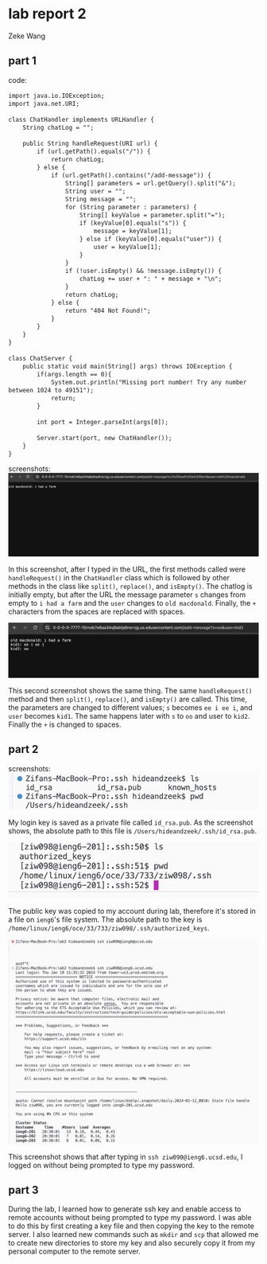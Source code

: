 # lab report 2

Zeke Wang

## part 1

code: 
```
import java.io.IOException;
import java.net.URI;

class ChatHandler implements URLHandler {
    String chatLog = "";

    public String handleRequest(URI url) {
        if (url.getPath().equals("/")) {
            return chatLog;
        } else {
            if (url.getPath().contains("/add-message")) {
                String[] parameters = url.getQuery().split("&");
                String user = "";
                String message = "";
                for (String parameter : parameters) {
                    String[] keyValue = parameter.split("=");
                    if (keyValue[0].equals("s")) {
                        message = keyValue[1];
                    } else if (keyValue[0].equals("user")) {
                        user = keyValue[1];
                    }
                }
                if (!user.isEmpty() && !message.isEmpty()) {
                    chatLog += user + ": " + message + "\n";
                }
                return chatLog;
            } else {
                return "404 Not Found!";
            }
        }
    }
}

class ChatServer {
    public static void main(String[] args) throws IOException {
        if(args.length == 0){
            System.out.println("Missing port number! Try any number between 1024 to 49151");
            return;
        }

        int port = Integer.parseInt(args[0]);

        Server.start(port, new ChatHandler());
    }
}
```
screenshots: 
![Image](p1s1.png)

In this screenshot, after I typed in the URL, the first methods called were `handleRequest()` in the `ChatHandler` class which is followed by other methods in the class like `split()`, `replace()`, and `isEmpty()`. The chatlog is initially empty, but after the URL the message parameter `s` changes from empty to `i had a farm` and the `user` changes to `old macdonald`. Finally, the `+` characters from the spaces are replaced with spaces. 

![Image](p1s2.png)

This second screenshot shows the same thing. The same `handleRequest()` method and then `split()`, `replace()`, and `isEmpty()` are called. This time, the parameters are changed to different values; `s` becomes `ee i ee i`, and `user` becomes `kid1`. The same happens later with `s` to `oo` and user to `kid2`. Finally the `+` is changed to spaces. 

## part 2
screenshots: 
![Image](p2private.png)

My login key is saved as a private file called `id_rsa.pub`. As the screenshot shows, the absolute path to this file is `/Users/hideandzeek/.ssh/id_rsa.pub`.

![Image](p2public.png)

The public key was copied to my account during lab, therefore it's stored in a file on `ieng6`'s file system. The absolute path to the key is `/home/linux/ieng6/oce/33/733/ziw098/.ssh/authorized_keys`.

![Image](p2nopassword.png)

This screenshot shows that after typing in `ssh ziw090@ieng6.ucsd.edu`, I logged on without being prompted to type my password. 

## part 3
During the lab, I learned how to generate ssh key and enable access to remote accounts without being prompted to type my password. I was able to do this by first creating a key file and then copying the key to the remote server. I also learned new commands such as `mkdir` and `scp` that allowed me to create new directories to store my key and also securely copy it from my personal computer to the remote server. 
